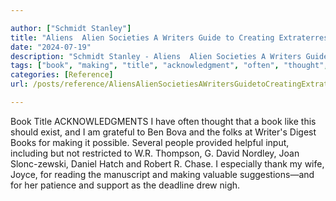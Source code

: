 ```yaml
---

author: ["Schmidt Stanley"]
title: "Aliens  Alien Societies A Writers Guide to Creating Extraterrestrial LifeForms Science Fiction Writing Series - part0004.html"
date: "2024-07-19"
description: "Schmidt Stanley - Aliens  Alien Societies A Writers Guide to Creating Extraterrestrial LifeForms Science Fiction Writing Series"
tags: ["book", "making", "title", "acknowledgment", "often", "thought", "like", "exist", "grateful", "ben", "bova", "folk", "writer", "digest", "possible", "several", "people", "provided", "helpful", "input", "including", "restricted", "thompson", "david", "nordley"]
categories: [Reference]
url: /posts/reference/AliensAlienSocietiesAWritersGuidetoCreatingExtraterrestrialLifeFormsScienceFictionWritingSeries-part0004html

---
```



Book Title
ACKNOWLEDGMENTS
I have often thought that a book like this should exist, and I am grateful to Ben Bova and the folks at Writer's Digest Books for making it possible. Several people provided helpful input, including but not restricted to W.R. Thompson, G. David Nordley, Joan Slonc-zewski, Daniel Hatch and Robert R. Chase. I especially thank my wife, Joyce, for reading the manuscript and making valuable suggestions—and for her patience and support as the deadline drew nigh.
